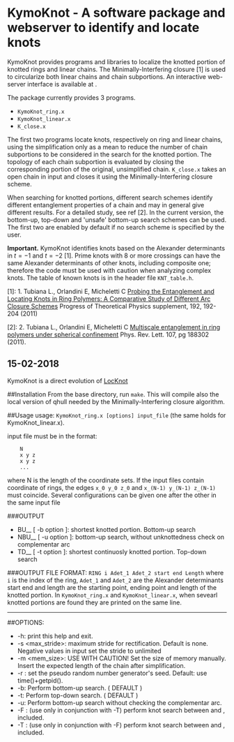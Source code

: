 # KymoKnot - A software package and webserver to identify and locate knots

KymoKnot provides programs and libraries to localize the knotted portion of knotted rings and linear chains. The Minimally-Interfering closure [1] is used to circularize both linear chains and chain subportions. An interactive web-server interface is available at [](http://dl413f.usc.edu/kntloc/interactive.php).

The package currently provides 3 programs.

* `KymoKnot_ring.x`
* `KymoKnot_linear.x`
* `K_close.x`


The first two programs locate knots, respectively on ring and linear chains, using the simplification only as a mean to reduce the number of chain subportions to be considered in the search for the knotted portion. The topology of each chain subportion is evaluated by closing the corresponding portion of the original, unsimplified chain.  `K_close.x` takes an open chain in input and closes it using the Minimally-Interfering closure scheme.

When searching for knotted portions, different search schemes identify different entanglement properties of a chain and may in general give different results.  For a detailed study, see ref [2].  In the current version, the bottom-up, top-down and  'unsafe' bottom-up search schemes can be used. The first two are enabled by default if no search scheme is specified by the user.

**Important.** KymoKnot identifies knots based on the Alexander determinants in $t=-1$ and $t=-2$ [1]. Prime knots with 8 or more crossings can have the same Alexander determinants of other knots, including composite one; therefore the
code must be used with caution when analyzing complex knots.  The table of known knots is in the header file `KNT_table.h`.

[1]: 1. Tubiana L., Orlandini E, Micheletti C
[Probing the Entanglement and Locating Knots in Ring Polymers: A Comparative Study of Different Arc Closure Schemes](http://ptp.ipap.jp/link?PTPS/191/192) Progress of Theoretical Physics supplement, 192, 192-204 (2011)


[2]: 2. Tubiana L., Orlandini E, Micheletti C
[Multiscale entanglement in ring polymers under spherical confinement](http://prl.aps.org/pdf/PRL/v107/i18/e188302)
Phys. Rev. Lett. 107, pg 188302 (2011).


## 15-02-2018 

KymoKnot is a direct evolution of [LocKnot](https://bitbucket.org/locknot/locknot)

##Installation
From the base directory, run `make`. This will compile also the local version of qhull needed by the Minimally-Interfering closure algorithm.

##Usage
usage: `KymoKnot_ring.x [options] input_file` (the same holds for KymoKnot_linear.x).

input file must be in the format:

        N
        x y z
        x y z
        ...
where N is the length of the coordinate sets.  If the input files contain coordinate of rings, the edges `x_0 y_0 z_0` and `x_(N-1) y_(N-1) z_(N-1)` must coincide.  Several configurations can be given one after the other in the same input file

###OUTPUT
- BU__  [ -b option ]: shortest knotted portion. Bottom-up search
- NBU__ [ -u option ]:  bottom-up search, without unknottedness check on complementar arc
- TD__  [ -t option ]: shortest continuosly knotted portion. Top-down search

###OUTPUT FILE FORMAT:
 `RING i Adet_1 Adet_2 start end Length` where `i` is the index of the ring, `Adet_1` and `Adet_2` are the Alexander determinants start end and length are the starting point, ending point and length of the knotted portion.  In `KymoKnot_ring.x` and `KymoKnot_linear.x`, when sevearl knotted portions are found they are printed on the same line.

-------------------------------------------------------
##OPTIONS:
* -h:              print this help and exit.
* -s <max_stride>:         maximum stride for rectification. Default is none. Negative values in input set the stride to unlimited
* -m <mem_size>:   USE WITH CAUTION! Set the size of memory manually. Insert the expected length of the chain after simplification.
* -r <seed>:       set the pseudo random number generator's seed. Default: use time()+getpid().
* -b:      		Perform bottom-up search. ( DEFAULT )
* -t:      		Perform top-down search.  ( DEFAULT )
* -u:      		Perform bottom-up search without checking the complementar arc.
* -F <start>: (use only in conjunction with -T) perform knot search between <start> and <end>, included.
* -T <end>: 	(use only in conjunction with -F) perform knot search between <start> and <end>, included.
